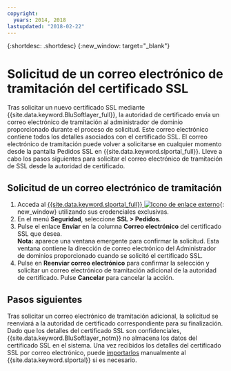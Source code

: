 ```yaml
---
copyright:
  years: 2014, 2018
lastupdated: "2018-02-22"
---
```


{:shortdesc: .shortdesc}
{:new_window: target="_blank"}

# Solicitud de un correo electrónico de tramitación del certificado SSL

Tras solicitar un nuevo certificado SSL mediante {{site.data.keyword.BluSoftlayer_full}}, la autoridad de certificado envía un correo electrónico de tramitación al administrador de dominio proporcionado durante el proceso de solicitud. Este correo electrónico contiene todos los detalles asociados con el certificado SSL. El correo electrónico de tramitación puede volver a solicitarse en cualquier momento desde la pantalla Pedidos SSL en {{site.data.keyword.slportal_full}}. Lleve a cabo los pasos siguientes para solicitar el correo electrónico de tramitación de SSL desde la autoridad de certificado.

## Solicitud de un correo electrónico de tramitación

1. Acceda al [{{site.data.keyword.slportal_full}} ![Icono de enlace externo](../../icons/launch-glyph.svg "Icono de enlace externo")](https://control.softlayer.com/){: new_window} utilizando sus credenciales exclusivas.
2. En el menú **Seguridad**, seleccione **SSL > Pedidos**.
3. Pulse el enlace **Enviar** en la columna **Correo electrónico** del certificado SSL que desea.<br/>**Nota:** aparece una ventana emergente para confirmar la solicitud. Esta ventana contiene la dirección de correo electrónico del Administrador de dominios proporcionado cuando se solicitó el certificado SSL.
4. Pulse en **Reenviar correo electrónico** para confirmar la selección y solicitar un correo electrónico de tramitación adicional de la autoridad de certificado.  Pulse **Cancelar** para cancelar la acción.

## Pasos siguientes

Tras solicitar un correo electrónico de tramitación adicional, la solicitud se reenviará a la autoridad de certificado correspondiente para su finalización. Dado que los detalles del certificado SSL son confidenciales, {{site.data.keyword.BluSoftlayer_notm}} no almacena los datos del certificado SSL en el sistema. Una vez recibidos los detalles del certificado SSL por correo electrónico, puede [importarlos](import-ssl-certificate.html) manualmente al {{site.data.keyword.slportal}} si es necesario.
